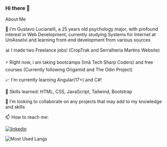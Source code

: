 ### Hi there 👋

<!--
**gustavoscarl/gustavoscarl** is a ✨ _special_ ✨ repository because its `README.md` (this file) appears on your GitHub profile.

Here are some ideas to get you started:

- 🔭 I’m currently working on ...
- 🌱 I’m currently learning ...
- 👯 I’m looking to collaborate on ...
- 🤔 I’m looking for help with ...
- 💬 Ask me about ...
- 📫 How to reach me: ...
- 😄 Pronouns: ...
- ⚡ Fun fact: ...
-->

About Me

🔭  I'm Gustavo Lucianelli, a 25 years old psychology major, with profound interest in Web Development, currently studying Systems for Internet at UniAsselvi and learning front-end development from various sources 


📊 I made two Freelance jobs! (CropTrak and Serralheria Martins Website)


⚡ Right now, i am taking bootcamps (Imã Tech Sharp Coders) and free courses (Currently following Origamid and The Odin Project)


📈 I'm currently learning Angular(17+) and C#!


🥇 Skills learned: HTML, CSS, JavaScript, Tailwind, Bootstrap


👯 I’m looking to collaborate on any projects that may add to my knowledge and skills


📫 How to reach me:


[![linkedin](https://img.shields.io/badge/LinkedIn-0077B5?style=for-the-badge&logo=linkedin&logoColor=white)](https://www.linkedin.com/in/gustavo-scarcelli-lucianelli-95b834238/)


![Most Used Langs](https://github-readme-stats.vercel.app/api/top-langs/?username=gustavoscarl&layout=donut-vertical)

